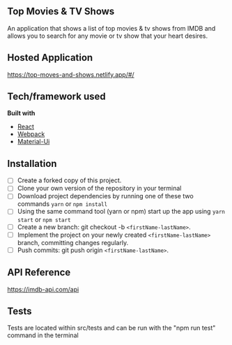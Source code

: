 ## Top Movies & TV Shows
An application that shows a list of top movies & tv shows from IMDB and allows you to search for any movie or tv show that your heart desires. 

## Hosted Application
https://top-moves-and-shows.netlify.app/#/

## Tech/framework used
<b>Built with</b>
- [React](https://reactjs.org/)
- [Webpack](https://webpack.js.org/)
- [Material-Ui](https://material-ui.com/)

## Installation
- [ ] Create a forked copy of this project.
- [ ] Clone your own version of the repository in your terminal
- [ ] Download project dependencies by running one of these two commands `yarn` or `npm install`
- [ ] Using the same command tool (yarn or npm) start up the app using `yarn start` or `npm start`
- [ ] Create a new branch: git checkout -b `<firstName-lastName>`.
- [ ] Implement the project on your newly created `<firstName-lastName>` branch, committing changes regularly.
- [ ] Push commits: git push origin `<firstName-lastName>`.

## API Reference
https://imdb-api.com/api

## Tests
Tests are located within src/tests and can be run with the "npm run test" command in the terminal 



 

